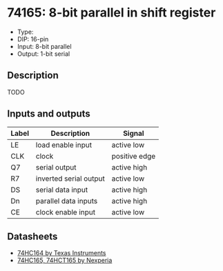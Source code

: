# 74165: 8-bit parallel in shift register

- Type:
- DIP: 16-pin
- Input: 8-bit parallel
- Output: 1-bit serial

## Description

TODO

## Inputs and outputs

| Label | Description            | Signal        |
| ----- | ---------------------- | ------------- |
| LE    | load enable input      | active low    |
| CLK   | clock                  | positive edge |
| Q7    | serial output          | active high   |
| R7    | inverted serial output | active low    |
| DS    | serial data input      | active high   |
| Dn    | parallel data inputs   | active high   |
| CE    | clock enable input     | active low    |




## Datasheets

- [74HC164 by Texas Instruments](http://www.ti.com/lit/ds/symlink/sn74hc165.pdf)
- [74HC165, 74HCT165 by Nexperia](https://assets.nexperia.com/documents/data-sheet/74HC_HCT165.pdf)
